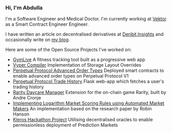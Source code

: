 ### Hi, I'm Abdulla

I'm a Software Engineer and Medical Doctor. 
I'm currently working at [Vektor](https://vektor.finance/) as a Smart Contract Engineer Engineer.

I have written an article on decentralised derivatives at [Deribit Insights](https://insights.deribit.com/market-research/the-quest-for-perp-amms/) and occasionally write on [my blog](https://abdullathedruid.github.io/).

Here are some of the Open Source Projects I've worked on:
- [GymLive](https://github.com/abdullathedruid/gym_live) A fitness tracking tool built as a progressive web app
- [Vyper Compiler](https://github.com/vyperlang/vyper/pull/2593) Implementation of Storage Layout Overrides
- [Perpetual Protocol Advanced Order Types](https://github.com/perpfutui/perpetual-limit-orders) Deployed smart contracts to enable advanced order types on Perpetual Protocol V1
- [Perpetual Protocol Trade History](https://github.com/abdullathedruid/perp_csv) Flask web-app which fetches a user's trading history
- [Rarity Daycare Manager](https://github.com/abdullathedruid/daycare_manager) Extension for the on-chain game Rarity, built by Andre Cronje
- [Implementing Logarithm Market Scoring Rules using Automated Market Makers](https://docs.just.win/) An implementation based on the research paper by Robin Hanson
- [Kleros Hackathon Project](https://github.com/dpball/supremecourt) Utilising decentralised oracles to enable permissionless deployment of Prediction Markets

<!--
**abdullathedruid/abdullathedruid** is a ✨ _special_ ✨ repository because its `README.md` (this file) appears on your GitHub profile.

Here are some ideas to get you started:

- 🔭 I’m currently working on ...
- 🌱 I’m currently learning ...
- 👯 I’m looking to collaborate on ...
- 🤔 I’m looking for help with ...
- 💬 Ask me about ...
- 📫 How to reach me: ...
- 😄 Pronouns: ...
- ⚡ Fun fact: ...
-->
